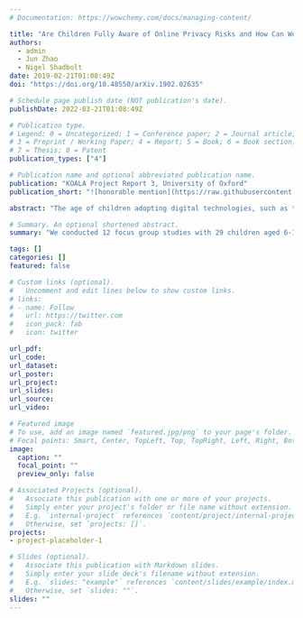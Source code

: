 ```yaml
---
# Documentation: https://wowchemy.com/docs/managing-content/

title: "Are Children Fully Aware of Online Privacy Risks and How Can We Improve Their Coping Ability?"
authors: 
  - admin
  - Jun Zhao
  - Nigel Shadbolt
date: 2019-02-21T01:08:49Z
doi: "https://doi.org/10.48550/arXiv.1902.02635"

# Schedule page publish date (NOT publication's date).
publishDate: 2022-03-21T01:08:49Z

# Publication type.
# Legend: 0 = Uncategorized; 1 = Conference paper; 2 = Journal article;
# 3 = Preprint / Working Paper; 4 = Report; 5 = Book; 6 = Book section;
# 7 = Thesis; 8 = Patent
publication_types: ["4"]

# Publication name and optional abbreviated publication name.
publication: "KOALA Project Report 3, University of Oxford"
publication_short: "![honorable mention](https://raw.githubusercontent.com/tiffanygewang/tiffany.ge.wang/master/assets/media/newline.png) KOALA Project Report"

abstract: "The age of children adopting digital technologies, such as tablets or smartphones, is increasingly young. However, children under 11 are often regarded as too young to comprehend the concept of online privacy. Limited research studies have focused on children of this age group. In the summer of 2018, we conducted 12 focus group studies with 29 children aged 6-10 from Oxfordshire primary schools. Our research has shown that children have a good understanding of certain privacy risks, such as information oversharing or avoiding revealing real identities online. They could use a range of descriptions to articulate the risks and describe their risk coping strategies. However, at the same time, we identified that children had less awareness concerning other risks, such as online tracking or game promotions. Inspired by Vygotsky's Zone of Proximal Development (ZPD), this study has identified critical knowledge gaps in children's understanding of online privacy, and several directions for future education and technology development. We call for attention to the needs of raising children's awareness and understanding of risks related to online recommendations and data tracking, which are becoming ever more prevalent in the games and content children encounter. We also call for attention to children's use of language to describe risks, which may be appropriate but not necessarily indicate a full understanding of the threats."

# Summary. An optional shortened abstract.
summary: "We conducted 12 focus group studies with 29 children aged 6-10 from Oxfordshire primary schools. Our research has shown that children have a good understanding of certain privacy risks, such as information oversharing or avoiding revealing real identities online. They could use a range of descriptions to articulate the risks and describe their risk coping strategies. However, at the same time, we identified that children had less awareness concerning other risks, such as online tracking or game promotions. We call for attention to the needs of raising children's awareness and understanding of risks related to online recommendations and data tracking, which are becoming ever more prevalent in the games and content children encounter. We also call for attention to children's use of language to describe risks, which may be appropriate but not necessarily indicate a full understanding of the threats."

tags: []
categories: []
featured: false

# Custom links (optional).
#   Uncomment and edit lines below to show custom links.
# links:
# - name: Follow
#   url: https://twitter.com
#   icon_pack: fab
#   icon: twitter

url_pdf:
url_code:
url_dataset:
url_poster:
url_project:
url_slides:
url_source:
url_video:

# Featured image
# To use, add an image named `featured.jpg/png` to your page's folder. 
# Focal points: Smart, Center, TopLeft, Top, TopRight, Left, Right, BottomLeft, Bottom, BottomRight.
image:
  caption: ""
  focal_point: ""
  preview_only: false

# Associated Projects (optional).
#   Associate this publication with one or more of your projects.
#   Simply enter your project's folder or file name without extension.
#   E.g. `internal-project` references `content/project/internal-project/index.md`.
#   Otherwise, set `projects: []`.
projects:
- project-placeholder-1

# Slides (optional).
#   Associate this publication with Markdown slides.
#   Simply enter your slide deck's filename without extension.
#   E.g. `slides: "example"` references `content/slides/example/index.md`.
#   Otherwise, set `slides: ""`.
slides: ""
---
```


